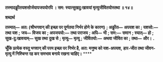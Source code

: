 **तस्मादकीॢतयशसोर्जयापजययोरपि ।** **सम: स्यात्सुखदु:खावयां मृत्युजीवितयोस्तथा ॥ १४॥** 

**शब्दार्थ** 

**तस्मात्—** **अत: (श्रीभगवान् की इच्छा पर पूर्णतया निर्भर होने के कारण)** **; अकीॢत—** **अपयश का** **; यशसो:—** **तथा यश** **;** **जय—** **विजय का** **; अपजययो:—** **तथा पराजय** **; अपि—** **भी** **; सम:—** **समान** **; स्यात्—** **हो** **; सुख-दु:खावयाम्—** **सुख तथा** **दुख से** **; मृत्यु—** **मृत्यु** **; जीवितयो:—** **अथवा जीवित का** **; तथा—** **और।** **.** 

**चूँकि प्रत्येक वस्तु भगवान् की परम इच्छा पर निर्भर है, अत: मनुष्य को यश-अपयश,** **हार-जीत तथा जीवन-मृत्यु में निश्चिन्त रह कर समभाव बनाये रखना चाहिए।** **** 